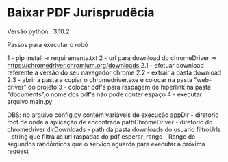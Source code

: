 # Baixar PDF Jurisprudêcia

Versão python : 3.10.2

Passos para executar o robô

1 - pip install -r requirements.txt
2 -  url para download do chromeDriver => https://chromedriver.chromium.org/downloads
    2.1 - efetuar download referente a versão do seu navegador chrome
    2.2 - extrair a pasta download
    2.3 - abrir a pasta e copiar o chromedriver.exe e colocar na pasta "web-driver" do projeto
3 - colocar pdf's para raspagem de hiperlink na pasta "documents",o nome dos pdf's não pode conter espaço 
4 - executar arquivo main.py  

OBS:
   no arquivo config.py contém variáveis de execução
     appDir - diretorio root de onde a aplicação de encontrada
     pathChromeDriver - diretorio do chromedriver
     dirDownloads - path da pasta downloads do usuario
     filtroUrls - string que filtra as url raspadas do pdf 
     esperar_range - Range de segundos randômicos que o serviço aguarda para executar a próxima request

